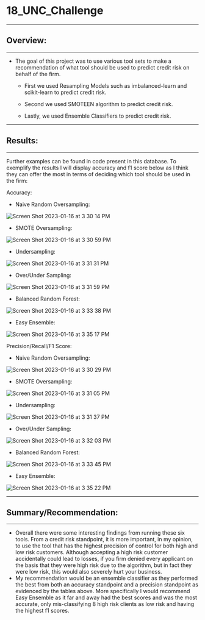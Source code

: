 # 18_UNC_Challenge
***
## Overview:
***

- The goal of this project was to use various tool sets to make a recommendation of what tool should be used to predict credit risk on behalf of the firm. 

  - First we used Resampling Models such as  imbalanced-learn and scikit-learn to predict credit risk. 
  
  - Second we used SMOTEEN algorithm to predict credit risk. 
  
  - Lastly, we used Ensemble Classifiers to predict credit risk. 

***
## Results:
***
Further examples can be found in code present in this database. To exemplify the results I will display accuracy and f1 score below as I think they can offer the most in terms of deciding which tool should be used in the firm: 

Accuracy: 

  - Naive Random Oversampling: 
  
  ![Screen Shot 2023-01-16 at 3 30 14 PM](https://user-images.githubusercontent.com/111612130/212761117-165c3f0b-9c48-4cdd-9128-8e951f3ff437.png)

  - SMOTE Oversampling: 
  
  ![Screen Shot 2023-01-16 at 3 30 59 PM](https://user-images.githubusercontent.com/111612130/212761178-49ce8bf7-186b-46a9-8e2e-bfdf8d59b87a.png)

  - Undersampling: 
  
  ![Screen Shot 2023-01-16 at 3 31 31 PM](https://user-images.githubusercontent.com/111612130/212761233-108ef32f-7980-4b3f-a310-5f20c79f5512.png)

  - Over/Under Sampling: 
  
  ![Screen Shot 2023-01-16 at 3 31 59 PM](https://user-images.githubusercontent.com/111612130/212761272-a4ead050-2021-4646-802c-dd3abd159e78.png)

  - Balanced Random Forest: 
  
![Screen Shot 2023-01-16 at 3 33 38 PM](https://user-images.githubusercontent.com/111612130/212761658-5d4ad764-b159-4fab-b404-ad7c4fd3608a.png)

  - Easy Ensemble: 
  
  ![Screen Shot 2023-01-16 at 3 35 17 PM](https://user-images.githubusercontent.com/111612130/212761786-fe199430-1dc3-4a64-aae4-01b77acbaea3.png)

Precision/Recall/F1 Score: 

  - Naive Random Oversampling: 
  
  ![Screen Shot 2023-01-16 at 3 30 29 PM](https://user-images.githubusercontent.com/111612130/212761129-917cb6cb-5909-413c-9f6e-2f0de81af691.png)

  - SMOTE Oversampling: 
  
![Screen Shot 2023-01-16 at 3 31 05 PM](https://user-images.githubusercontent.com/111612130/212761190-e20eb35c-003e-4f24-99b2-454fdb9f9189.png)

  - Undersampling: 
  
  ![Screen Shot 2023-01-16 at 3 31 37 PM](https://user-images.githubusercontent.com/111612130/212761245-db9e6b4f-3cee-4ecd-92f8-45c6838e7e00.png)

  - Over/Under Sampling: 
  
![Screen Shot 2023-01-16 at 3 32 03 PM](https://user-images.githubusercontent.com/111612130/212761287-4d5a6cf6-9609-40ad-b1fd-815b13e7809a.png)

  - Balanced Random Forest: 
  
![Screen Shot 2023-01-16 at 3 33 45 PM](https://user-images.githubusercontent.com/111612130/212761675-c6ac7593-eed5-44e2-bfcb-a1a16d0c8f4d.png)

  - Easy Ensemble: 
  
![Screen Shot 2023-01-16 at 3 35 22 PM](https://user-images.githubusercontent.com/111612130/212761767-183378b6-5f1f-45bb-aeaf-4f0f82ed7374.png)



***
## Summary/Recommendation:
***

   - Overall there were some interesting findings from running these six tools. From a credit risk standpoint, it is more important, in my opinion, to use the tool that has the highest precision of control for both high and low risk customers. Although accepting a high risk customer accidentally could lead to losses, if you firm denied every applicant on the basis that they were high risk due to the algorithm, but in fact they were low risk, this would also severely hurt your business. 
   - My recommendation would be an ensemble classifier as they performed the best from both an accuracy standpoint and a precision standpoint as evidenced by the tables above. More specifically I would recommend Easy Ensemble as it far and away had the best scores and was the most accurate, only mis-classifying 8 high risk clients as low risk and having the highest f1 scores. 
